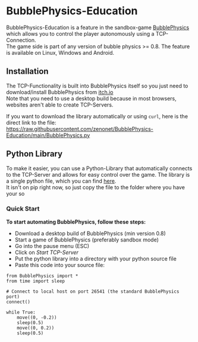 # BubblePhysics-Education

BubblePhysics-Education is a feature in the sandbox-game [BubblePhysics](https://zenonet.itch.io/bubblephysics) which allows you to control the player autonomously using a TCP-Connection.<br>
The game side is part of any version of bubble physics >= 0.8. The feature is available on Linux, Windows and Android.

## Installation

The TCP-Functionality is built into BubblePhysics itself so you just need to download/install BubblePhysics from [itch.io](https://zenonet.itch.io/bubblephysics/download/oyaAxQJGwXlQ__hdlvmyrp7lCZ6xlvOxQGmtpaO2)<br>
Note that you need to use a desktop build because in most browsers, websites aren't able to create TCP-Servers.

If you want to download the library automatically or using `curl`, here is the direct link to the file: https://raw.githubusercontent.com/zenonet/BubblePhysics-Education/main/BubblePhysics.py

## Python Library

To make it easier, you can use a Python-Library that automatically connects to the TCP-Server and allows for easy control over the game.
The library is a single python file, which you can find [here](https://github.com/zenonet/BubblePhysics-Education/blob/main/BubblePhysics.py).<br>
It isn't on pip right now, so just copy the file to the folder where you have your so

### Quick Start

**To start automating BubblePhysics, follow these steps:**

* Download a desktop build of BubblePhysics (min version 0.8)
* Start a game of BubblePhysics (preferably sandbox mode)
* Go into the pause menu (ESC)
* Click on *Start TCP-Server*
* Put the python library into a directory with your python source file
* Paste this code into your source file:
```python3
from BubblePhysics import *
from time import sleep

# Connect to local host on port 26541 (the standard BubblePhysics port)
connect()

while True:
    move((0, -0.2))
    sleep(0.5)
    move((0, 0.2))
    sleep(0.5)
```
